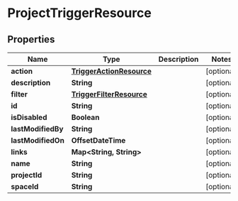 

# ProjectTriggerResource


## Properties

Name | Type | Description | Notes
------------ | ------------- | ------------- | -------------
**action** | [**TriggerActionResource**](TriggerActionResource.md) |  |  [optional]
**description** | **String** |  |  [optional]
**filter** | [**TriggerFilterResource**](TriggerFilterResource.md) |  |  [optional]
**id** | **String** |  |  [optional]
**isDisabled** | **Boolean** |  |  [optional]
**lastModifiedBy** | **String** |  |  [optional]
**lastModifiedOn** | **OffsetDateTime** |  |  [optional]
**links** | **Map&lt;String, String&gt;** |  |  [optional]
**name** | **String** |  |  [optional]
**projectId** | **String** |  |  [optional]
**spaceId** | **String** |  |  [optional]



